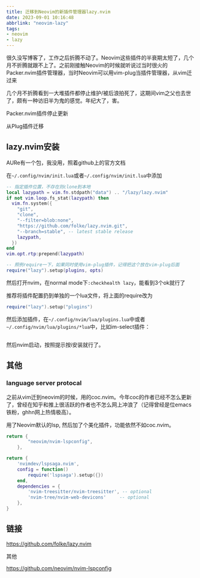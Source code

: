 ```yaml
---
title: 迁移到Neovim的新插件管理器lazy.nvim
date: 2023-09-01 10:16:48
abbrlink: "neovim-lazy"
tags:
- neovim
- lazy
---
```

很久没写博客了，工作之后折腾不动了。Neovim这些插件的半衰期太短了，几个月不折腾就跟不上了。之前刚接触Neovim的时候就听说过当时很火的Packer.nvim插件管理器，当时Neovim可以用vim-plug当插件管理器，从vim迁过来

几个月不折腾看到一大堆插件都停止维护/被后浪拍死了，这期间vim之父也去世了，颇有一种访旧半为鬼的感觉。年纪大了，害。
<!-- more -->

Packer.nvim插件停止更新

从Plug插件迁移

## lazy.nvim安装

AURe有一个包，我没用，照着github上的官方文档

在`~/.config/nvim/init.lua`或者`~/.config/nvim/init.lua`中添加

```lua
-- 指定插件位置，不存在则clone到本地
local lazypath = vim.fn.stdpath("data") .. "/lazy/lazy.nvim"
if not vim.loop.fs_stat(lazypath) then
  vim.fn.system({
    "git",
    "clone",
    "--filter=blob:none",
    "https://github.com/folke/lazy.nvim.git",
    "--branch=stable", -- latest stable release
    lazypath,
  })
end
vim.opt.rtp:prepend(lazypath)

-- 照例require一下，如果同时使用vim-plug插件，记得把这个放在vim-plug后面
require("lazy").setup(plugins, opts)
```

然后打开nvim，在normal mode下`:checkhealth lazy`，能看到3个ok就行了

推荐将插件配置扔到单独的一个lua文件，将上面的require改为

```lua
require("lazy").setup("plugins")
```

然后添加插件，在`~/.config/nvim/lua/plugins.lua`中或者`~/.config/nvim/lua/plugins/*lua`中，比如im-select插件：

```lua

```

然后nvim启动，按照提示按i安装就行了。

## 其他

### language server protocal

之前从vim迁到neovim的时候，用的coc.nvim。今年coc的作者已经不怎么更新了，曾经在知乎和推上很活跃的作者也不怎么网上冲浪了（记得曾经是位emacs铁粉，ghhn网上热情极高）。

用了Neovim默认的lsp, 然后加了个美化插件，功能依然不如coc.nvim。


```lua
return {
        "neovim/nvim-lspconfig",
    },
```

```lua
return {
    'nvimdev/lspsaga.nvim',
    config = function()
        require('lspsaga').setup({})
    end,
    dependencies = {
        'nvim-treesitter/nvim-treesitter', -- optional
        'nvim-tree/nvim-web-devicons'     -- optional
    },
}
```

## 链接

<https://github.com/folke/lazy.nvim>

其他

https://github.com/neovim/nvim-lspconfig